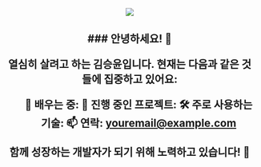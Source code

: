 <p align="center">
  <img src="https://capsule-render.vercel.app/api?type=venom&color=95e594&height=200&section=header&text=SeungYoon's%20GitHub&fontSize=40&fontColor=459be6" />
</p>

<h2 align="center">### 안녕하세요! 👋

<p align="center">
  열심히 살려고 하는 김승윤입니다.
  현재는 다음과 같은 것들에 집중하고 있어요:
</p>

<ul align="center">
  🌱 배우는 중: 
  🔭 진행 중인 프로젝트:
 🛠️ 주로 사용하는 기술: 
  📫 연락: <a href="mailto:kimsunyun120@gmail.com">youremail@example.com</a>
</ul>


<p align="center">함께 성장하는 개발자가 되기 위해 노력하고 있습니다! 🚀</p>
